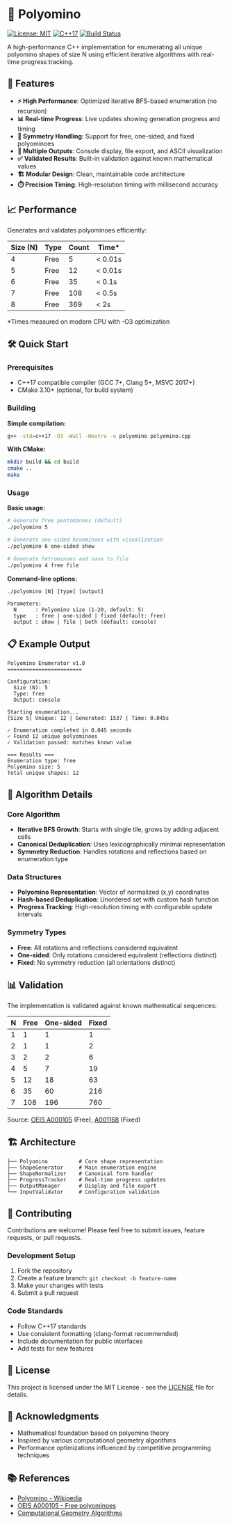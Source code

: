 # 🧩 Polyomino

[![License: MIT](https://img.shields.io/badge/License-MIT-yellow.svg)](https://opensource.org/licenses/MIT)
[![C++17](https://img.shields.io/badge/C%2B%2B-17-blue.svg)](https://en.cppreference.com/w/cpp/17)
[![Build Status](https://img.shields.io/badge/build-passing-brightgreen.svg)]()

A high-performance C++ implementation for enumerating all unique polyomino shapes of size N using efficient iterative algorithms with real-time progress tracking.

## 🚀 Features

- **⚡ High Performance**: Optimized iterative BFS-based enumeration (no recursion)
- **📊 Real-time Progress**: Live updates showing generation progress and timing
- **🔄 Symmetry Handling**: Support for free, one-sided, and fixed polyominoes
- **💾 Multiple Outputs**: Console display, file export, and ASCII visualization
- **✅ Validated Results**: Built-in validation against known mathematical values
- **🏗️ Modular Design**: Clean, maintainable code architecture
- **⏱️ Precision Timing**: High-resolution timing with millisecond accuracy

## 📈 Performance

Generates and validates polyominoes efficiently:

| Size (N) | Type | Count | Time* |
|----------|------|-------|-------|
| 4 | Free | 5 | < 0.01s |
| 5 | Free | 12 | < 0.01s |
| 6 | Free | 35 | < 0.1s |
| 7 | Free | 108 | < 0.5s |
| 8 | Free | 369 | < 2s |

*Times measured on modern CPU with -O3 optimization

## 🛠️ Quick Start

### Prerequisites
- C++17 compatible compiler (GCC 7+, Clang 5+, MSVC 2017+)
- CMake 3.10+ (optional, for build system)

### Building

**Simple compilation:**
```bash
g++ -std=c++17 -O3 -Wall -Wextra -o polyomino polyomino.cpp
```

**With CMake:**
```bash
mkdir build && cd build
cmake ..
make
```

### Usage

**Basic usage:**
```bash
# Generate free pentominoes (default)
./polyomino 5

# Generate one-sided hexominoes with visualization
./polyomino 6 one-sided show

# Generate tetrominoes and save to file
./polyomino 4 free file
```

**Command-line options:**
```
./polyomino [N] [type] [output]

Parameters:
  N      : Polyomino size (1-20, default: 5)
  type   : free | one-sided | fixed (default: free)
  output : show | file | both (default: console)
```

## 📋 Example Output

```
Polyomino Enumerator v1.0
========================

Configuration:
  Size (N): 5
  Type: free
  Output: console

Starting enumeration...
[Size 5] Unique: 12 | Generated: 1537 | Time: 0.045s

✓ Enumeration completed in 0.045 seconds
✓ Found 12 unique polyominoes
✓ Validation passed: matches known value

=== Results ===
Enumeration type: free
Polyomino size: 5
Total unique shapes: 12
```

## 🔬 Algorithm Details

### Core Algorithm
- **Iterative BFS Growth**: Starts with single tile, grows by adding adjacent cells
- **Canonical Deduplication**: Uses lexicographically minimal representation
- **Symmetry Reduction**: Handles rotations and reflections based on enumeration type

### Data Structures
- **Polyomino Representation**: Vector of normalized (x,y) coordinates
- **Hash-based Deduplication**: Unordered set with custom hash function
- **Progress Tracking**: High-resolution timing with configurable update intervals

### Symmetry Types
- **Free**: All rotations and reflections considered equivalent
- **One-sided**: Only rotations considered equivalent (reflections distinct)  
- **Fixed**: No symmetry reduction (all orientations distinct)

## 📊 Validation

The implementation is validated against known mathematical sequences:

| N | Free | One-sided | Fixed |
|---|------|-----------|-------|
| 1 | 1 | 1 | 1 |
| 2 | 1 | 1 | 2 |
| 3 | 2 | 2 | 6 |
| 4 | 5 | 7 | 19 |
| 5 | 12 | 18 | 63 |
| 6 | 35 | 60 | 216 |
| 7 | 108 | 196 | 760 |

Source: [OEIS A000105](https://oeis.org/A000105) (Free), [A001168](https://oeis.org/A001168) (Fixed)

## 🏗️ Architecture

```
├── Polyomino          # Core shape representation
├── ShapeGenerator     # Main enumeration engine  
├── ShapeNormalizer    # Canonical form handler
├── ProgressTracker    # Real-time progress updates
├── OutputManager      # Display and file export
└── InputValidator     # Configuration validation
```

## 🤝 Contributing

Contributions are welcome! Please feel free to submit issues, feature requests, or pull requests.

### Development Setup
1. Fork the repository
2. Create a feature branch: `git checkout -b feature-name`
3. Make your changes with tests
4. Submit a pull request

### Code Standards
- Follow C++17 standards
- Use consistent formatting (clang-format recommended)
- Include documentation for public interfaces
- Add tests for new features

## 📝 License

This project is licensed under the MIT License - see the [LICENSE](LICENSE) file for details.

## 🙏 Acknowledgments

- Mathematical foundation based on polyomino theory
- Inspired by various computational geometry algorithms
- Performance optimizations influenced by competitive programming techniques

## 📚 References

- [Polyomino - Wikipedia](https://en.wikipedia.org/wiki/Polyomino)
- [OEIS A000105 - Free polyominoes](https://oeis.org/A000105)
- [Computational Geometry Algorithms](https://en.wikipedia.org/wiki/Computational_geometry)
